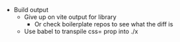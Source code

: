- Build output
  - Give up on vite output for library
    - Or check boilerplate repos to see what the diff is
  - Use babel to transpile css= prop into ./x